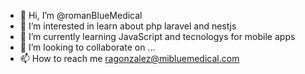 - 👋 Hi, I’m @romanBlueMedical
- 👀 I’m interested in learn about php laravel and nestjs
- 🌱 I’m currently learning JavaScript and tecnologys for mobile apps
- 💞️ I’m looking to collaborate on ...
- 📫 How to reach me ragonzalez@mibluemedical.com

<!---
romanBlueMedical/romanBlueMedical is a ✨ special ✨ repository because its `README.md` (this file) appears on your GitHub profile.
You can click the Preview link to take a look at your changes.
--->
